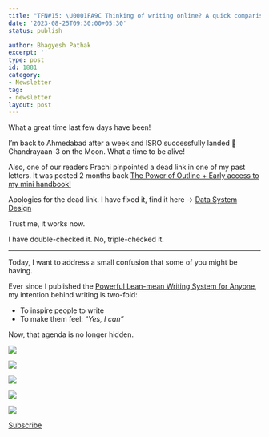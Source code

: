 ```yaml
---
title: "TFN#15: \U0001FA9C Thinking of writing online? A quick comparison of platforms"
date: '2023-08-25T09:30:00+05:30'
status: publish

author: Bhagyesh Pathak
excerpt: ''
type: post
id: 1881
category:
- Newsletter
tag:
- newsletter
layout: post
---
```


What a great time last few days have been!

I’m back to Ahmedabad after a week and ISRO successfully landed 🚀 Chandrayaan-3 on the Moon. What a time to be alive!

Also, one of our readers Prachi pinpointed a dead link in one of my past letters. It was posted 2 months back [The Power of Outline + Early access to my mini handbook!](https://bhagyeshpathak.com/blog/tfn7-the-power-of-outline-early-access-to-my-mini-handbook/)​

Apologies for the dead link. I have fixed it, find it here → [Data System Design](https://onedrive.live.com/?authkey=%21AErNHj%5Fikrj7fts&cid=0BD332433848B854&id=BD332433848B854%2138340&parId=BD332433848B854%2138315&o=OneUp)​

Trust me, it works now.

I have double-checked it. No, triple-checked it.

---

Today, I want to address a small confusion that some of you might be having.

Ever since I published the [Powerful Lean-mean Writing System for Anyone](https://bhagyeshpathak.com/blog/powerful-lean-mean-writing-system/), my intention behind writing is two-fold:

- To inspire people to write
- To make them feel: “*Yes, I can”*

Now, that agenda is no longer hidden.

![](https://i0.wp.com/bhagyeshpathak.com/wp-content/uploads/2023/09/hidden.gif?resize=221%2C221&ssl=1)

![](https://i0.wp.com/bhagyeshpathak.com/wp-content/uploads/2023/09/Screenshot-2023-08-23-212411.png?resize=409%2C372&ssl=1)

![](https://i0.wp.com/bhagyeshpathak.com/wp-content/uploads/2023/09/Screenshot-2023-08-23-210117.png?resize=429%2C115&ssl=1)

![](https://i0.wp.com/bhagyeshpathak.com/wp-content/uploads/2023/09/Screenshot-2023-08-23-210816.png?resize=659%2C89&ssl=1)

![](https://i0.wp.com/bhagyeshpathak.com/wp-content/uploads/2023/09/Screenshot-2023-08-23-211046.png?resize=317%2C67&ssl=1)

[Subscribe](https://sisyphus-notes.ck.page/8a143eebbc)